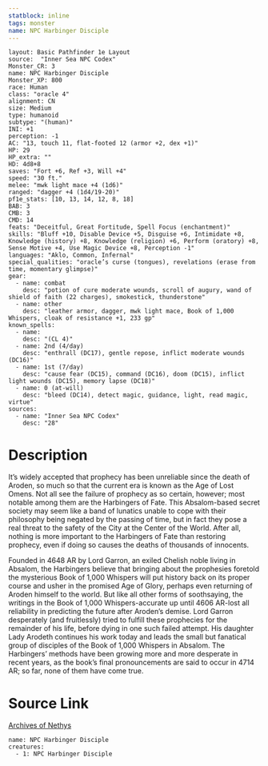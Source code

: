 ```yaml
---
statblock: inline
tags: monster
name: NPC Harbinger Disciple
---
```

```statblock
layout: Basic Pathfinder 1e Layout
source:  "Inner Sea NPC Codex"
Monster_CR: 3
name: NPC Harbinger Disciple
Monster_XP: 800
race: Human
class: "oracle 4"
alignment: CN
size: Medium
type: humanoid
subtype: "(human)"
INI: +1
perception: -1
AC: "13, touch 11, flat-footed 12 (armor +2, dex +1)"
HP: 29
HP_extra: ""
HD: 4d8+8
saves: "Fort +6, Ref +3, Will +4"
speed: "30 ft."
melee: "mwk light mace +4 (1d6)"
ranged: "dagger +4 (1d4/19-20)"
pf1e_stats: [10, 13, 14, 12, 8, 18]
BAB: 3
CMB: 3
CMD: 14
feats: "Deceitful, Great Fortitude, Spell Focus (enchantment)"
skills: "Bluff +10, Disable Device +5, Disguise +6, Intimidate +8, Knowledge (history) +8, Knowledge (religion) +6, Perform (oratory) +8, Sense Motive +4, Use Magic Device +8, Perception -1"
languages: "Aklo, Common, Infernal"
special_qualities: "oracle’s curse (tongues), revelations (erase from time, momentary glimpse)"
gear:
  - name: combat
    desc: "potion of cure moderate wounds, scroll of augury, wand of shield of faith (22 charges), smokestick, thunderstone"
  - name: other
    desc: "leather armor, dagger, mwk light mace, Book of 1,000 Whispers, cloak of resistance +1, 233 gp"
known_spells:
  - name:
    desc: "(CL 4)"
  - name: 2nd (4/day)
    desc: "enthrall (DC17), gentle repose, inflict moderate wounds (DC16)"
  - name: 1st (7/day)
    desc: "cause fear (DC15), command (DC16), doom (DC15), inflict light wounds (DC15), memory lapse (DC18)"
  - name: 0 (at-will)
    desc: "bleed (DC14), detect magic, guidance, light, read magic, virtue"
sources:
  - name: "Inner Sea NPC Codex"
    desc: "28"
```
# Description
It’s widely accepted that prophecy has been unreliable since the death of Aroden, so much so that the current era is known as the Age of Lost Omens. Not all see the failure of prophecy as so certain, however; most notable among them are the Harbingers of Fate. This Absalom-based secret society may seem like a band of lunatics unable to cope with their philosophy being negated by the passing of time, but in fact they pose a real threat to the safety of the City at the Center of the World. After all, nothing is more important to the Harbingers of Fate than restoring prophecy, even if doing so causes the deaths of thousands of innocents.

Founded in 4648 AR by Lord Garron, an exiled Chelish noble living in Absalom, the Harbingers believe that bringing about the prophesies foretold the mysterious Book of 1,000 Whispers will put history back on its proper course and usher in the promised Age of Glory, perhaps even returning of Aroden himself to the world. But like all other forms of soothsaying, the writings in the Book of 1,000 Whispers-accurate up until 4606 AR-lost all reliability in predicting the future after Aroden’s demise. Lord Garron desperately (and fruitlessly) tried to fulfill these prophecies for the remainder of his life, before dying in one such failed attempt. His daughter Lady Arodeth continues his work today and leads the small but fanatical group of disciples of the Book of 1,000 Whispers in Absalom. The Harbingers’ methods have been growing more and more desperate in recent years, as the book’s final pronouncements are said to occur in 4714 AR; so far, none of them have come true.
# Source Link
[Archives of Nethys](https://aonprd.com/NPCDisplay.aspx?ItemName=Harbinger%20Disciple)
```encounter-table
name: NPC Harbinger Disciple
creatures:
  - 1: NPC Harbinger Disciple
```
